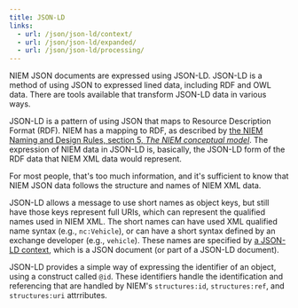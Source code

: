```yaml
---
title: JSON-LD
links:
  - url: /json/json-ld/context/
  - url: /json/json-ld/expanded/
  - url: /json/json-ld/processing/
---
```


NIEM JSON documents are expressed using JSON-LD. JSON-LD is a method of using
JSON to expressed lined data, including RDF and OWL data. There are tools
available that transform JSON-LD data in various ways.

JSON-LD is a pattern of using JSON that maps to Resource Description Format
(RDF). NIEM has a mapping to RDF, as described by
[the NIEM Naming and Design Rules, section 5, *The NIEM conceptual model*](https://reference.niem.gov/niem/specification/naming-and-design-rules/4.0/niem-ndr-4.0.html#section_5).
The expression of NIEM data in JSON-LD is, basically, the JSON-LD form of the
RDF data that NIEM XML data would represent. 

For most people, that's too much information, and it's sufficient to know that
NIEM JSON data follows the structure and names of NIEM XML data.

JSON-LD allows a message to use short names as object keys, but still have those
keys represent full URIs, which can represent the qualified names used in NIEM
XML. The short names can have used XML qualified name syntax (e.g.,
`nc:Vehicle`), or can have a short syntax defined by an exchange developer
(e.g., `vehicle`). These names are specified by [a JSON-LD context](context),
which is a JSON document (or part of a JSON-LD document).

JSON-LD provides a simple way of expressing the identifier of an object, using a
construct called `@id`. These identifiers handle the identification and
referencing that are handled by NIEM's `structures:id`, `structures:ref`, and
`structures:uri` attrributes.

